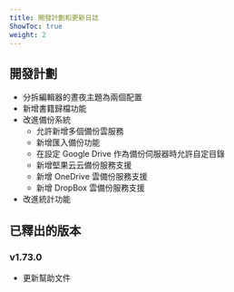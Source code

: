 ```yaml
---
title: 開發計劃和更新日誌
ShowToc: true
weight: 2
---
```


## 開發計劃

- 分拆編輯器的晝夜主題為兩個配置
- 新增書籍歸檔功能
- 改進備份系統
    - 允許新增多個備份雲服務
    - 新增匯入備份功能
    - 在設定 Google Drive 作為備份伺服器時允許自定目錄
    - 新增堅果云云備份服務支援
    - 新增 OneDrive 雲備份服務支援
    - 新增 DropBox 雲備份服務支援
- 改進統計功能

## 已釋出的版本

### v1.73.0

- 更新幫助文件
